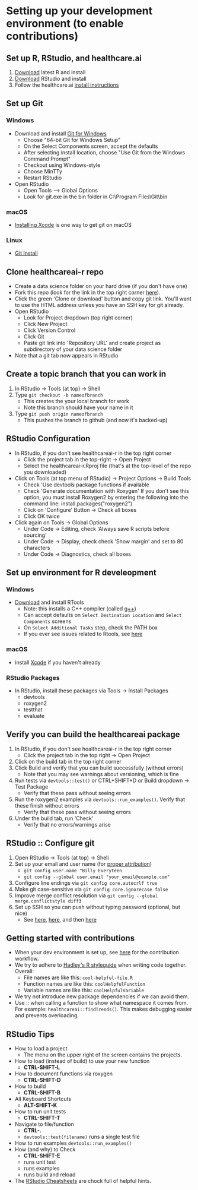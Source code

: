 # Setting up your development environment (to enable contributions)

## Set up R, RStudio, and healthcare.ai

1. [Download](http://cran.us.r-project.org/) latest R and install
2. [Download](https://www.rstudio.com/products/rstudio/download3/) RStudio and install
3. Follow the healthcare.ai [install instructions](https://github.com/HealthCatalystSLC/HCRTools/blob/master/README.md)

## Set up Git 

### Windows

- Download and install [Git for Windows](https://git-scm.com/download/win)
  - Choose "64-bit Git for Windows Setup"
  - On the Select Components screen, accept the defaults
  - After selecting install location, choose "Use Git from the Windows Command Prompt"
  - Checkout using Windows-style
  - Choose MinTTy
  - Restart RStudio
- Open RStudio
  - Open Tools --> Global Options
  - Look for git.exe in the bin folder in C:\Program Files\Git\bin

### macOS

- [Installing Xcode](https://developer.apple.com/xcode/) is one way to get git on macOS

### Linux

- [Git Install](https://git-scm.com/download/linux)

## Clone healthcareai-r repo

- Create a data science folder on your hard drive (if you don't have one)
- Fork this repo (look for the link in the top right corner [here](https://github.com/HealthCatalystSLC/healthcareai-r)).
- Click the green 'Clone or download' button and copy git link. You'll want to use the HTML address unless you have an SSH key for git already.
- Open RStudio
  - Look for Project dropdown (top right corner)
  - Click New Project
  - Click Version Control
  - Click Git
  - Paste git link into 'Repository URL' and create project as subdirectory of your data science folder
- Note that a git tab now appears in RStudio

## Create a topic branch that you can work in

1. In RStudio -> Tools (at top) -> Shell
2. Type `git checkout -b nameofbranch`
   - This creates the your local branch for work
   - Note this branch should have your name in it
3. Type `git push origin nameofbranch`
   - This pushes the branch to github (and now it's backed-up)

## RStudio Configuration

- In RStudio, if you don't see healthcareai-r in the top right corner
  - Click the project tab in the top-right -> Open Project
  - Select the healthcareai-r.Rproj file (that's at the top-level of the repo you downloaded)
- Click on Tools (at top menu of RStudio) -> Project Options -> Build Tools
  - Check 'Use devtools package functions if available
  - Check 'Generate documentation with Roxygen' If you don't see this option, you must install Roxygen2 by entering the following into the command line:
  install.packages("roxygen2")
  - Click on 'Configure' Button -> Check all boxes
  - Click OK twice
- Click again on Tools -> Global Options
  - Under Code -> Editing, check 'Always save R scripts before sourcing'
  - Under Code -> Display, check check 'Show margin' and set to 80 characters
  - Under Code -> Diagnostics, check all boxes

## Set up environment for R develeopment

### Windows

- [Download](https://cran.r-project.org/bin/windows/Rtools/) and install RTools
  - Note: this installs a C++ compiler (called [g++](https://gcc.gnu.org/onlinedocs/gcc-3.3.6/gcc/G_002b_002b-and-GCC.html))
  - Can accept defaults on `Select Destination Location` and `Select Components` screens
  - On `Select Additional Tasks` step, check the PATH box
  - If you ever see issues related to Rtools, see [here](https://github.com/stan-dev/rstan/wiki/Install-Rtools-for-Windows)

### macOS

- install [Xcode](https://developer.apple.com/xcode/) if you haven't already

### RStudio Packages

- In RStudio, install these packages via Tools -> Install Packages
  - devtools
  - roxygen2
  - testthat
  - evaluate
 
## Verify you can build the healthcareai package

1. In RStudio, if you don't see healthcareai-r in the top right corner
   - Click the project tab in the top right -> Open Project
2. Click on the build tab in the top right corner
3. Click Build and verify that you can build successfully (without errors)
   - Note that you may see warnings about versioning, which is fine
4. Run tests via `devtools::test()` or CTRL+SHIFT+D or Build dropdown -> Test Package
   - Verify that these pass without seeing errors
5. Run the roxygen2 examples via `devtools::run_examples()`. Verify that these finish without errors
   - Verify that these pass without seeing errors
6. Under the build tab, run 'Check'
   - Verify that no errors/warnings arise

## RStudio :: Configure git

1. Open RStudio -> Tools (at top) -> Shell
2. Set up your email and user name (for [proper attribution](https://help.github.com/articles/setting-your-username-in-git/))
   - `git config user.name "Billy Everyteen`
   - `git config --global user.email "your_email@example.com"`
3. Configure line endings via `git config core.autocrlf true`
4. Make git case-sensitive via `git config core.ignorecase false`
5. Improve merge conflict resolution via `git config --global merge.conflictstyle diff3`
6. Set up SSH so you can push without typing password (optional, but nice)
   - See [here](https://help.github.com/articles/generating-a-new-ssh-key-and-adding-it-to-the-ssh-agent/), [here](https://help.github.com/articles/adding-a-new-ssh-key-to-your-github-account/), and then [here](https://help.github.com/enterprise/11.10.340/user/articles/changing-a-remote-s-url/)
   
## Getting started with contributions

- When your dev environment is set up, see [here](README.md#contributing) for the contribution workflow.
- We try to adhere to [Hadley's R styleguide](http://adv-r.had.co.nz/Style.html) when writing code together. Overall:
  - File names are like this: `cool-helpful-file.R`
  - Function names are like this: `coolHelpfulFunction`
  - Variable names are like this: `coolHelpfulVariable`
- We try not introduce new package dependencies if we can avoid them.
- Use :: when calling a function to show what namespace it comes from. For example: `healthcareai::findTrends()`. This makes debugging easier and prevents overloading.

## RStudio Tips

- How to load a project
    + The menu on the upper right of the screen contains the projects.
- How to load (instead of build) to use your new function
    + **CTRL-SHIFT-L**
- How to document functions via roxygen
    + **CTRL-SHIFT-D**
- How to build
    + **CTRL-SHIFT-B**
- All Keyboard Shortcuts
    + **ALT-SHIFT-K**
- How to run unit tests
    - **CTRL-SHIFT-T**
- Navigate to file/function
    + **CTRL-.**
    - `devtools::test(filename)` runs a single test file
- How to run examples
    `devtools::run_examples()`
- How (and why) to Check
    + **CTRL-SHIFT-E**
    + runs unit test
    + runs examples
    + runs build and reload
- The [RStudio Cheatsheets](https://www.rstudio.com/resources/cheatsheets/) are chock full of helpful hints.
